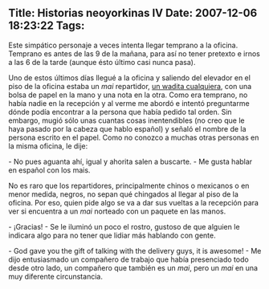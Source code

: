 Title: Historias neoyorkinas IV
Date: 2007-12-06 18:23:22
Tags: 
---
<p>Este simpático personaje a veces intenta llegar temprano a la oficina. Temprano es antes de las 9 de la mañana, para así no tener pretexto e irnos a las 6 de la tarde (aunque ésto último casi nunca pasa).</p>

<p>Uno de estos últimos días llegué a la oficina y saliendo del elevador en el piso de la oficina estaba un <em>mai</em> repartidor, <a href="http://www.flickr.com/photos/raquelydavid/1308745008/in/set-72157601823814058/" target="_blank">un wadita cualquiera</a>, con una bolsa de papel en la mano y una nota en la otra. Como era temprano, no había nadie en la recepción y al verme me abordó e intentó preguntarme dónde podía encontrar a la persona que había pedido tal orden. Sin embargo, mugió sólo unas cuantas cosas inentendibles (no creo que le haya pasado por la cabeza que hablo español) y señaló el nombre de la persona escrito en el papel. Como no conozco a muchas otras personas en la misma oficina, le dije:</p>

<p>- No pues aguanta ahí, igual y ahorita salen a buscarte. - Me gusta hablar en español con los mais.</p>

<p>No es raro que los repartidores, principalmente chinos o mexicanos o en menor medida, negros, no sepan qué chingados al llegar al piso de la oficina. Por eso, quien pide algo se va a dar sus vueltas a la recepción para ver si encuentra a un <em>mai</em> norteado con un paquete en las manos.</p>

<p>- ¡Gracias! - Se le iluminó un poco el rostro, gustoso de que alguien le indicara algo para no tener que lidiar más hablando con gente.</p>

<p>- God gave you the gift of talking with the delivery guys, it is awesome! - Me dijo entusiasmado un compañero de trabajo que había presenciado todo desde otro lado, un compañero que también es un <em>mai</em>, pero un <em>mai</em> en una muy diferente circunstancia.</p>
